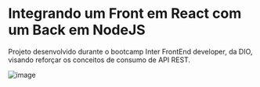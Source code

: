 # Integrando um Front em React com um Back em NodeJS

Projeto desenvolvido durante o bootcamp Inter FrontEnd developer, da DIO, visando reforçar os conceitos de consumo de API REST.

![image](https://user-images.githubusercontent.com/76663560/152424812-be74805c-467e-46e7-91ae-6a97daa42099.png)
